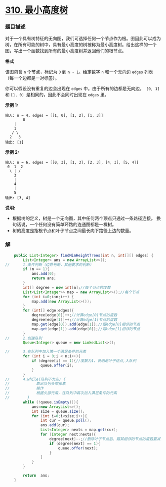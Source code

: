 # [310. 最小高度树](https://leetcode-cn.com/problems/minimum-height-trees/)

### 题目描述

对于一个具有树特征的无向图，我们可选择任何一个节点作为根。图因此可以成为树，在所有可能的树中，具有最小高度的树被称为最小高度树。给出这样的一个图，写出一个函数找到所有的最小高度树并返回他们的根节点。

**格式**

该图包含 `n` 个节点，标记为 `0` 到 `n - 1`。给定数字 `n` 和一个无向边 `edges` 列表（每一个边都是一对标签）。

你可以假设没有重复的边会出现在 `edges` 中。由于所有的边都是无向边，` [0, 1]`和 `[1, 0] `是相同的，因此不会同时出现在 `edges` 里。

**示例 1:**

    输入: n = 4, edges = [[1, 0], [1, 2], [1, 3]]    
    		0
        |
        1
       / \
      2   3 
    输出: [1]

**示例 2:**

    输入: n = 6, edges = [[0, 3], [1, 3], [2, 3], [4, 3], [5, 4]]
     0  1  2
      \ | /
        3
        |
        4
        |
        5 
    输出: [3, 4]


**说明:**

-   根据树的定义，树是一个无向图，其中任何两个顶点只通过一条路径连接。 换句话说，一个任何没有简单环路的连通图都是一棵树。
-   树的高度是指根节点和叶子节点之间最长向下路径上边的数量。

### 解

```java
    public List<Integer> findMinHeightTrees(int n, int[][] edges) {
        List<Integer> ans = new ArrayList<>();
//      1.条件判断（边界判断，其他要求的判断）
        if (n == 1){
            ans.add(0);
            return ans;
        }
        int[] degree = new int[n];//每个节点的度数
        List<List<Integer>> map = new ArrayList<>();//每个节点
        for (int i=0;i<n;i++) {
            map.add(new ArrayList<>());
        }
        for (int[] edge:edges){
            degree[edge[0]]++;//计算edge[0]节点的度数
            degree[edge[1]]++;//计算edge[1]节点的度数
            map.get(edge[0]).add(edge[1]);//跟edge[0]相邻的节点
            map.get(edge[1]).add(edge[0]);//跟edge[1]相邻的节点
        }
//      2.创建队列
        Queue<Integer> queue = new LinkedList<>();

//      3.在队列中加入第一个满足条件的元素
        for (int i = 0;i < n;i++){
            if (degree[i] == 1){//度数为1，说明是叶子结点,入队列
                queue.offer(i);
            }
        }
//      4.while(队列不为空) {
//            取出队列头部元素
//            操作
//            根据头部元素，往队列中再次加入满足条件的元素
//        }
        while (!queue.isEmpty()){
            ans=new ArrayList<>();
            int size = queue.size();
            for (int i=0;i<size;i++){
                int cur = queue.poll();
                ans.add(cur);
                List<Integer> nexts = map.get(cur);
                for (Integer next:nexts){
                    degree[next]--;//删除叶子节点后，跟其相邻的节点的度数要减少
                    if (degree[next] == 1){
                        queue.offer(next);
                    }
                }
            }
        }

        return  ans;
    }
```

